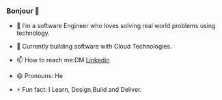 ### Bonjour 👋

<!--
**Maniizzle/Maniizzle** is a ✨ _special_ ✨ repository because its `README.md` (this file) appears on your GitHub profile.

Here are some ideas to get you started:
-->
- 🔭 I’m a software Engineer who loves solving real world problems using technology.

- 🌱 Currently building software with Cloud Technologies.
- 📫 How to reach me:DM [Linkedin](https://www.linkedin.com/in/olamide-onakoya/)
- 😄 Pronouns: He
- ⚡ Fun fact: I Learn, Design,Build and Deliver.

<!-- - 🤔 I’m looking for help with ... -->
<!-- - 💬 Ask me about Problem Solving,Science  -->
